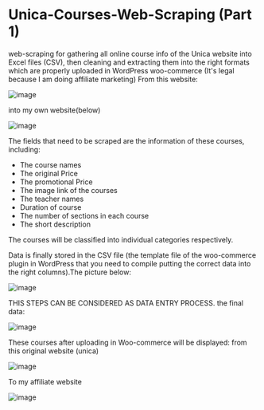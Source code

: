 # Unica-Courses-Web-Scraping (Part 1)
web-scraping for gathering all online course info of the Unica website into Excel files (CSV), then cleaning and extracting them into the right formats which are properly uploaded in WordPress woo-commerce (It's legal because I am doing affiliate marketing)
From this website:

![image](https://github.com/KeithDang1610/Unica-Courses-web-scraping/assets/167521177/c7ab72f2-dc44-4528-8079-49666d057c3a)

into my own website(below)

![image](https://github.com/KeithDang1610/Unica-Courses-web-scraping/assets/167521177/61ae2878-8ac8-4fbf-8724-a0bafff44a94)

The fields that need to be scraped are the information of these courses, including: 
+ The course names
+ The original Price
+ The promotional Price
+ The image link of the courses
+ The teacher names
+ Duration of course
+ The number of sections in each course
+ The short description

The courses will be classified into individual categories respectively.

Data is finally stored in the CSV file (the template file of the woo-commerce plugin in WordPress that you need to compile putting the correct data into the right columns).The picture below:

![image](https://github.com/KeithDang1610/Unica-Courses-web-scraping/assets/167521177/f9dca161-b6b3-4b8c-b96b-73d496b167f7)

THIS STEPS CAN BE CONSIDERED AS DATA ENTRY PROCESS.
the final data:

![image](https://github.com/KeithDang1610/Unica-Courses-web-scraping/assets/167521177/630c2cf2-f992-421f-a415-3f0c012f2164)

These courses after uploading in Woo-commerce will be displayed:
from this original website (unica)

![image](https://github.com/KeithDang1610/Unica-Courses-web-scraping/assets/167521177/6a07e5f5-8f12-477a-84ff-490588e44cb9)

To my affiliate website

![image](https://github.com/KeithDang1610/Unica-Courses-web-scraping/assets/167521177/822a69a8-b833-463d-829c-66635c33f7ac)
